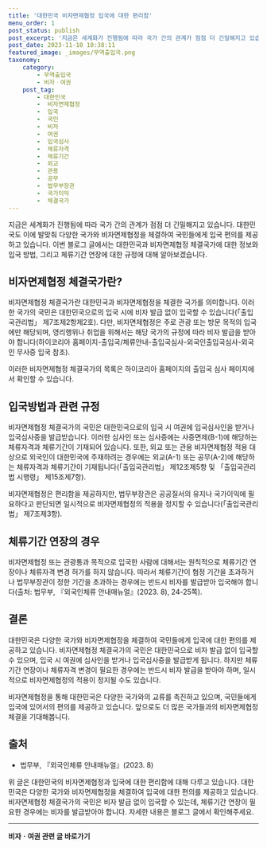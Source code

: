 ```yaml
---
title: '대한민국 비자면제협정 입국에 대한 편리함'
menu_order: 1
post_status: publish
post_excerpt: '지금은 세계화가 진행됨에 따라 국가 간의 관계가 점점 더 긴밀해지고 있습니다. 대한민국도 이에 발맞춰 다양한 국가와 비자면제협정을 체결하여 국민들에게 입국 편의를 제공하고 있습니다. 이번 블로그 글에서는 대한민국과 비자면제협정 체결국가에 대한 정보와 입국 방법, 그리고 체류기간 연장에 대한 규정에 대해 알아보겠습니다.'
post_date: 2023-11-10 10:38:11
featured_image: _images/무역출입국.png
taxonomy:
    category:
        - 무역출입국
        - 비자ㆍ여권
    post_tag:
        - 대한민국
        -  비자면제협정
        -  입국
        -  국민
        -  비자
        -  여권
        -  입국심사
        -  체류자격
        -  체류기간
        -  외교
        -  관용
        -  공무
        -  법무부장관
        -  국가이익
        -  체결국가
---
```



지금은 세계화가 진행됨에 따라 국가 간의 관계가 점점 더 긴밀해지고 있습니다. 대한민국도 이에 발맞춰 다양한 국가와 비자면제협정을 체결하여 국민들에게 입국 편의를 제공하고 있습니다. 이번 블로그 글에서는 대한민국과 비자면제협정 체결국가에 대한 정보와 입국 방법, 그리고 체류기간 연장에 대한 규정에 대해 알아보겠습니다.

## 비자면제협정 체결국가란?

비자면제협정 체결국가란 대한민국과 비자면제협정을 체결한 국가를 의미합니다. 이러한 국가의 국민은 대한민국으로의 입국 시에 비자 발급 없이 입국할 수 있습니다(「출입국관리법」 제7조제2항제2호). 다만, 비자면제협정은 주로 관광 또는 방문 목적의 입국에만 해당되며, 영리행위나 취업을 위해서는 해당 국가의 규정에 따라 비자 발급을 받아야 합니다(하이코리아 홈페이지-출입국/체류안내-출입국심사-외국인출입국심사-외국인 무사증 입국 참조).

이러한 비자면제협정 체결국가의 목록은 하이코리아 홈페이지의 출입국 심사 페이지에서 확인할 수 있습니다.

## 입국방법과 관련 규정

비자면제협정 체결국가의 국민은 대한민국으로의 입국 시 여권에 입국심사인을 받거나 입국심사증을 발급받습니다. 이러한 심사인 또는 심사증에는 사증면제(B-1)에 해당하는 체류자격과 체류기간이 기재되어 있습니다. 또한, 외교 또는 관용 비자면제협정 적용 대상으로 외국인이 대한민국에 주재하려는 경우에는 외교(A-1) 또는 공무(A-2)에 해당하는 체류자격과 체류기간이 기재됩니다(「출입국관리법」 제12조제5항 및 「출입국관리법 시행령」 제15조제7항).

비자면제협정은 편리함을 제공하지만, 법무부장관은 공공질서의 유지나 국가이익에 필요하다고 판단되면 일시적으로 비자면제협정의 적용을 정지할 수 있습니다(「출입국관리법」 제7조제3항).

## 체류기간 연장의 경우

비자면제협정 또는 관광통과 목적으로 입국한 사람에 대해서는 원칙적으로 체류기간 연장이나 체류자격 변경 허가를 하지 않습니다. 따라서 체류기간이 협정 기간을 초과하거나 법무부장관이 정한 기간을 초과하는 경우에는 반드시 비자를 발급받아 입국해야 합니다(출처: 법무부, 『외국인체류 안내매뉴얼』(2023. 8), 24-25쪽).

## 결론

대한민국은 다양한 국가와 비자면제협정을 체결하여 국민들에게 입국에 대한 편의를 제공하고 있습니다. 비자면제협정 체결국가의 국민은 대한민국으로 비자 발급 없이 입국할 수 있으며, 입국 시 여권에 심사인을 받거나 입국심사증을 발급받게 됩니다. 하지만 체류기간 연장이나 체류자격 변경이 필요한 경우에는 반드시 비자 발급을 받아야 하며, 일시적으로 비자면제협정의 적용이 정지될 수도 있습니다.

비자면제협정을 통해 대한민국은 다양한 국가와의 교류를 촉진하고 있으며, 국민들에게 입국에 있어서의 편의를 제공하고 있습니다. 앞으로도 더 많은 국가들과의 비자면제협정 체결을 기대해봅니다.

## 출처
- 법무부, 『외국인체류 안내매뉴얼』(2023. 8) 

위 글은 대한민국의 비자면제협정과 입국에 대한 편리함에 대해 다루고 있습니다. 대한민국은 다양한 국가와 비자면제협정을 체결하여 입국에 대한 편의를 제공하고 있습니다. 비자면제협정 체결국가의 국민은 비자 발급 없이 입국할 수 있는데, 체류기간 연장이 필요한 경우에는 비자를 발급받아야 합니다. 자세한 내용은 블로그 글에서 확인해주세요. 
<!-- wp:separator -->
<hr class="wp-block-separator has-alpha-channel-opacity"/>
<!-- /wp:separator -->

<!-- wp:group {"backgroundColor":"base","layout":{"type":"constrained"}} -->
<div class="wp-block-group has-base-background-color has-background"><!-- wp:paragraph {"align":"center","fontSize":"medium"} -->
<p class="has-text-align-center has-large-font-size"><strong>비자ㆍ여권 관련 글 바로가기</strong></p>
<!-- /wp:paragraph -->


<!-- wp:latest-posts
{"categories":[{"id":16891,"count":19,"description":"","link":"https://uknowlaw.com/category/%eb%b9%84%ec%9e%90%e3%86%8d%ec%97%ac%ea%b6%8c/","name":"비자ㆍ여권","slug":"비자ㆍ여권","taxonomy":"category","parent":0,"meta":[],"_links":{"self":[{"href":"https://uknowlaw.com/wp-json/wp/v2/categories/16891"}],"collection":[{"href":"https://uknowlaw.com/wp-json/wp/v2/categories"}],"about":[{"href":"https://uknowlaw.com/wp-json/wp/v2/taxonomies/category"}],"wp:post_type":[{"href":"https://uknowlaw.com/wp-json/wp/v2/posts?categories=16891"}],"curies":[{"name":"wp","href":"https://api.w.org/{rel}","templated":true}]}}],"postsToShow":100,"excerptLength":28,"postLayout":"grid","columns":2,"featuredImageAlign":"left","featuredImageSizeSlug":"large","fontSize":"small"} /--></div>
<!-- /wp:group -->